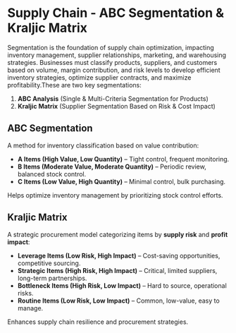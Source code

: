 # Supply Chain - ABC Segmentation & Kraljic Matrix
Segmentation is the foundation of supply chain optimization, impacting inventory management, supplier relationships, marketing, and warehousing strategies. 
Businesses must classify products, suppliers, and customers based on volume, margin contribution, and risk levels to develop efficient inventory strategies, 
optimize supplier contracts, and maximize profitability.These are two key segmentations:
1.	**ABC Analysis** (Single & Multi-Criteria Segmentation for Products)
2.	**Kraljic Matrix** (Supplier Segmentation Based on Risk & Cost Impact)

## **ABC Segmentation**
A method for inventory classification based on value contribution:

- **A Items (High Value, Low Quantity)** – Tight control, frequent monitoring.
- **B Items (Moderate Value, Moderate Quantity)** – Periodic review, balanced stock control.
- **C Items (Low Value, High Quantity)** – Minimal control, bulk purchasing.

Helps optimize inventory management by prioritizing stock control efforts.

## **Kraljic Matrix**
A strategic procurement model categorizing items by **supply risk** and **profit impact**:

- **Leverage Items (Low Risk, High Impact)** – Cost-saving opportunities, competitive sourcing.
- **Strategic Items (High Risk, High Impact)** – Critical, limited suppliers, long-term partnerships.
- **Bottleneck Items (High Risk, Low Impact)** – Hard to source, operational risks.
- **Routine Items (Low Risk, Low Impact)** – Common, low-value, easy to manage.

Enhances supply chain resilience and procurement strategies.


